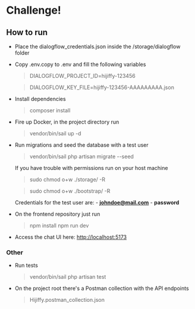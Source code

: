 # Challenge!


## How to run
- Place the dialogflow_credentials.json inside the /storage/dialogflow folder
- Copy .env.copy to .env and fill the following variables 
	> DIALOGFLOW_PROJECT_ID=hijiffy-123456

    > DIALOGFLOW_KEY_FILE=hijiffy-123456-AAAAAAAAA.json
- Install dependencies
	> composer install
- Fire up Docker, in the project directory run
	> vendor/bin/sail up -d
- Run migrations and seed the database with a test user
	> vendor/bin/sail php artisan migrate --seed
	
	If you have trouble with permissions run on your host machine
	> sudo chmod o+w ./storage/ -R
    
	> sudo chmod o+w ./bootstrap/ -R
	
	Credentials for the test user are: 
		- **johndoe@mail.com** 
		- **password**
- On the frontend repository just run
	> npm install
	> npm run dev
	
- Access the chat UI here: [http://localhost:5173](http://localhost:5173)

### Other
- Run tests
	> vendor/bin/sail php artisan test
- On the project root there's a Postman collection with the API endpoints
	> Hijiffy.postman_collection.json
